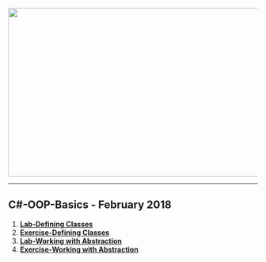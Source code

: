 <a href="#"><img src="https://i.imgur.com/dthJQtE.png"  width="1000" height="340"></img></a>

---
## <b>C#-OOP-Basics - February 2018</b>
1.  [**Lab-Defining Classes**](https://github.com/IvayloIV/CSharp-OOP-Basics/tree/master/C%23-OOP-Basics-February-2018/Lab-Defining_Classes)
2.  [**Exercise-Defining Classes**](https://github.com/IvayloIV/CSharp-OOP-Basics/tree/master/C%23-OOP-Basics-February-2018/Exercise-Defining_Classes)
3.  [**Lab-Working with Abstraction**](https://github.com/IvayloIV/CSharp-OOP-Basics/tree/master/C%23-OOP-Basics-February-2018/Lab-Working_with_Abstraction)
4.  [**Exercise-Working with Abstraction**](https://github.com/IvayloIV/CSharp-OOP-Basics/tree/master/C%23-OOP-Basics-February-2018/Exercise-Working_with_Abstraction)
